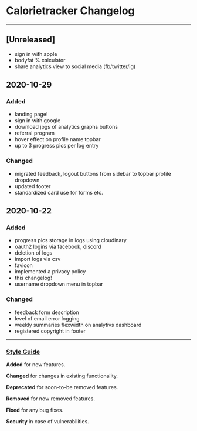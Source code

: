 # Calorietracker Changelog

---
## [Unreleased]
- sign in with apple
- bodyfat % calculator
- share analytics view to social media (fb/twitter/ig)

## 2020-10-29
### Added
- landing page!
- sign in with google
- download jpgs of analytics graphs buttons
- referral program
- hover effect on profile name topbar
- up to 3 progress pics per log entry

### Changed
- migrated feedback, logout buttons from sidebar to topbar profile dropdown
- updated footer
- standardized card use for forms etc.


## 2020-10-22
### Added 
- progress pics storage in logs using cloudinary
- oauth2 logins via facebook, discord
- deletion of logs
- import logs via csv
- favicon
- implemented a privacy policy
- this changelog!
- username dropdown menu in topbar

### Changed
- feedback form description
- level of email error logging
- weekly summaries flexwidth on analytivs dashboard
- registered copyright in footer


---


### [Style Guide](https://keepachangelog.com/en/1.0.0/)

**Added** for new features.

**Changed** for changes in existing functionality.

**Deprecated** for soon-to-be removed features.

**Removed** for now removed features.

**Fixed** for any bug fixes.

**Security** in case of vulnerabilities.